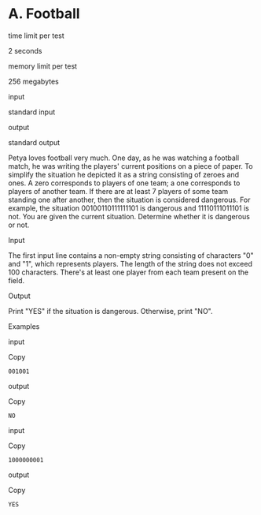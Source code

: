 # A. Football

time limit per test

2 seconds

memory limit per test

256 megabytes

input

standard input

output

standard output

Petya loves football very much. One day, as he was watching a football match, he was writing the players' current positions on a piece of paper. To simplify the situation he depicted it as a string consisting of zeroes and ones. A zero corresponds to players of one team; a one corresponds to players of another team. If there are at least 7 players of some team standing one after another, then the situation is considered dangerous. For example, the situation 00100110111111101 is dangerous and 11110111011101 is not. You are given the current situation. Determine whether it is dangerous or not.

Input

The first input line contains a non-empty string consisting of characters "0" and "1", which represents players. The length of the string does not exceed 100 characters. There's at least one player from each team present on the field.

Output

Print "YES" if the situation is dangerous. Otherwise, print "NO".

Examples

input

Copy

```
001001
```

output

Copy

```
NO
```

input

Copy

```
1000000001
```

output

Copy

```
YES
```